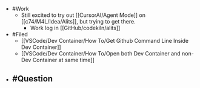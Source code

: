 - #Work
	- Still excited to try out [[CursorAI/Agent Mode]] on [[c74/M4L/Idea/Alits]], but trying to get there.
		- Work log in [[GitHub/codekiln/alits]]
- #Filed
	- [[VSCode/Dev Container/How To/Get Github Command Line Inside Dev Container]]
	- [[VSCode/Dev Container/How To/Open both Dev Container and non-Dev Container at same time]]
- #Question
	-